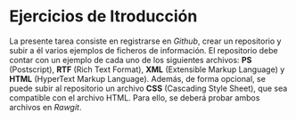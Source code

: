 # Ejercicios de Itroducción
La presente tarea consiste en registrarse en *Github*, crear un repositorio y subir a él varios ejemplos de ficheros de información.
El repositorio debe contar con un ejemplo de cada uno de los siguientes archivos: **PS** (Postscript), **RTF** (Rich Text Format), **XML** (Extensible Markup Language) y **HTML** (HyperText Markup Language). Además, de forma opcional, se puede subir al repositorio un archivo **CSS** (Cascading Style Sheet), que sea compatible con el archivo HTML. Para ello, se deberá probar ambos archivos en *Rawgit*.
